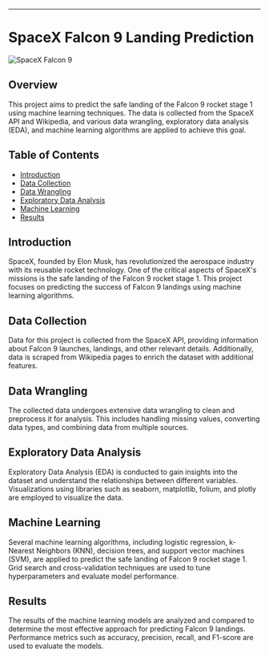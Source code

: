 ---

# SpaceX Falcon 9 Landing Prediction

![SpaceX Falcon 9](https://www.fromspacewithlove.com/wp-content/uploads/2019/05/Falcon-9-SpaceX.jpg)

## Overview

This project aims to predict the safe landing of the Falcon 9 rocket stage 1 using machine learning techniques. The data is collected from the SpaceX API and Wikipedia, and various data wrangling, exploratory data analysis (EDA), and machine learning algorithms are applied to achieve this goal.

## Table of Contents

- [Introduction](#introduction)
- [Data Collection](#data-collection)
- [Data Wrangling](#data-wrangling)
- [Exploratory Data Analysis](#exploratory-data-analysis)
- [Machine Learning](#machine-learning)
- [Results](#results)

## Introduction

SpaceX, founded by Elon Musk, has revolutionized the aerospace industry with its reusable rocket technology. One of the critical aspects of SpaceX's missions is the safe landing of the Falcon 9 rocket stage 1. This project focuses on predicting the success of Falcon 9 landings using machine learning algorithms.

## Data Collection

Data for this project is collected from the SpaceX API, providing information about Falcon 9 launches, landings, and other relevant details. Additionally, data is scraped from Wikipedia pages to enrich the dataset with additional features.

## Data Wrangling

The collected data undergoes extensive data wrangling to clean and preprocess it for analysis. This includes handling missing values, converting data types, and combining data from multiple sources.

## Exploratory Data Analysis

Exploratory Data Analysis (EDA) is conducted to gain insights into the dataset and understand the relationships between different variables. Visualizations using libraries such as seaborn, matplotlib, folium, and plotly are employed to visualize the data.

## Machine Learning

Several machine learning algorithms, including logistic regression, k-Nearest Neighbors (KNN), decision trees, and support vector machines (SVM), are applied to predict the safe landing of Falcon 9 rocket stage 1. Grid search and cross-validation techniques are used to tune hyperparameters and evaluate model performance.

## Results

The results of the machine learning models are analyzed and compared to determine the most effective approach for predicting Falcon 9 landings. Performance metrics such as accuracy, precision, recall, and F1-score are used to evaluate the models.
